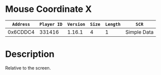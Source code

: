 # Mouse Coordinate X

| `Address` | `Player ID` | `Version` | `Size` | `Length` | `SCR` |
| ---------- | ----------- | --------- | ------ | -------- | ---- |
| 0x6CDDC4 | 331416 | 1.16.1 | 4 | 1 | Simple Data |

# Description

Relative to the screen.